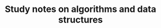 

<div style="text-align:center;top:50%;left:50%">

 <h1>Study notes on algorithms and data structures</h1>

</div>
